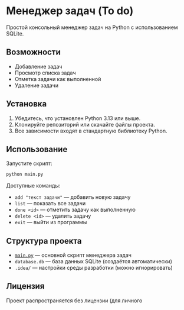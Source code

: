 # Менеджер задач (To do)

Простой консольный менеджер задач на Python с использованием SQLite.

## Возможности

- Добавление задач
- Просмотр списка задач
- Отметка задачи как выполненной
- Удаление задачи

## Установка

1. Убедитесь, что установлен Python 3.13 или выше.
2. Клонируйте репозиторий или скачайте файлы проекта.
3. Все зависимости входят в стандартную библиотеку Python.

## Использование

Запустите скрипт:

```sh
python main.py
```

Доступные команды:

- `add "текст задачи"` — добавить новую задачу
- `list` — показать все задачи
- `done <id>` — отметить задачу как выполненную
- `delete <id>` — удалить задачу
- `exit` — выйти из программы

## Структура проекта

- [`main.py`](main.py) — основной скрипт менеджера задач
- `database.db` — база данных SQLite (создаётся автоматически)
- `.idea/` — настройки среды разработки (можно игнорировать)

## Лицензия

Проект распространяется без лицензии (для личного
